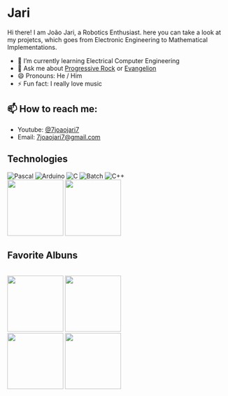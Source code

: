 # Jari
Hi there! I am João Jari, a Robotics Enthusiast.
here you can take a look at my projetcs, which goes from Electronic Engineering to Mathematical Implementations.
<br>  
  - 🌱 I’m currently learning Electrical Computer Engineering
  - 💬 Ask me about [Progressive Rock](youtube.com/watch?v=ZiRuj2_czzw) or [Evangelion](https://www.youtube.com/watch?v=fShlVhCfHig)
  - 😄 Pronouns: He / Him
  - ⚡ Fun fact: I really love music 
 ## 📫 How to reach me:
- Youtube: [@7joaojari7](https://www.youtube.com/@7joaojari7)
- Email:  [7joaojari7@gmail.com](mailto:7joaojari7@gmail.com) 
## Technologies
![Pascal](https://img.shields.io/badge/Pascal-FF0000?logo=Delphi&logoColor=white&style=for-the-badge)
![Arduino](https://img.shields.io/badge/Arduino-00B6FF?logo=arduino&logoColor=white&style=for-the-badge)
![C](https://img.shields.io/badge/C-A8B9CC?logo=c&logoColor=white&style=for-the-badge) 
![Batch](https://img.shields.io/badge/Batch-4EAA25?logo=Batch&logoColor=white&style=for-the-badge)
![C++](https://img.shields.io/badge/C++-00599C?logo=cplusplus&logoColor=white&style=for-the-badge)
<br>
<img src='https://play-lh.googleusercontent.com/y1bRYrr0fpfH-_Nw7XiaaiO6YBCzVIOn4B0M3dZKiHdMlEWhh3N5w_Tn7QrFWFMvZ_8' width=128 height=128>
<img src='https://static-00.iconduck.com/assets.00/raspberry-pi-icon-2048x2048-p0y4r07x.png' width=128 height=128>
## Favorite Albuns
<br>
<img src='https://upload.wikimedia.org/wikipedia/pt/e/e1/GLM.jpg' width=128 height=128>
<img src='https://upload.wikimedia.org/wikipedia/pt/5/51/TudoFoiFeitoPeloSol.jpg' width=128 height=128> 
<br> 
<img src='https://f4.bcbits.com/img/a3727867189_65' width=128 height=128>
<img src='https://lastfm.freetls.fastly.net/i/u/avatar170s/57a06359828b4ecaceb3332b66e3b12b.jpg' width=128 height=128>
